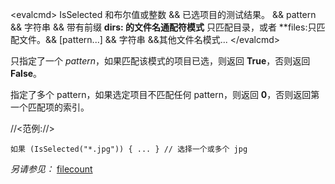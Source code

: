 \<evalcmd\> IsSelected 和布尔值或整数 && 已选项目的测试结果。 && pattern && 字符串 && 带有前缀 **dirs: 的文件名通配符模式** 只匹配目录，或者 **files:只匹配文件。&& \[pattern...\] && 字符串 &&其他文件名模式... \</evalcmd\>

只指定了一个 *pattern*，如果匹配该模式的项目已选，则返回 **True**，否则返回 **False**。

指定了多个 pattern，如果选定项目不匹配任何 pattern，则返回 **0**，否则返回第一个匹配项的索引。

//<范例://>

    如果 (IsSelected("*.jpg")) { ... } // 选择一个或多个 jpg

*另请参见：* [filecount](filecount.zh.md)
